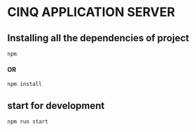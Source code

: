 # CINQ APPLICATION SERVER
 
## Installing all the dependencies of project
`npm`
#### OR
`npm install`

## start for development
`npm run start`
